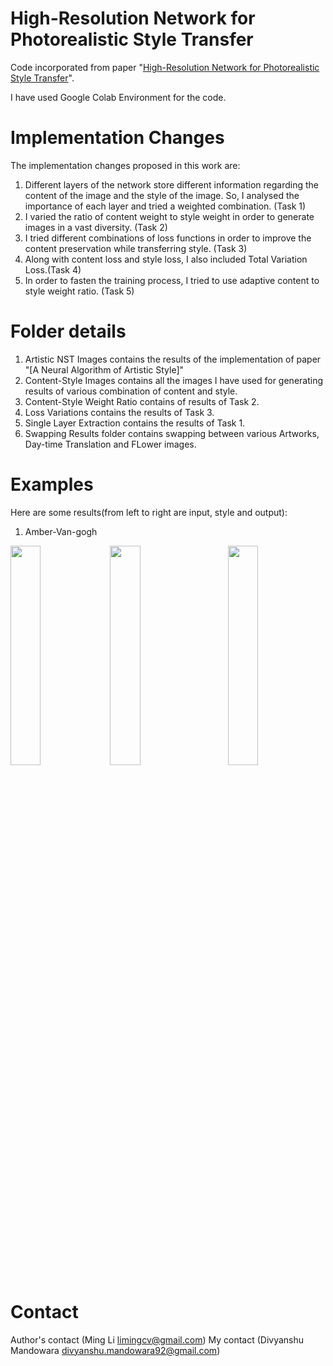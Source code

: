 # High-Resolution Network for Photorealistic Style Transfer

Code incorporated from paper "[High-Resolution Network for Photorealistic Style Transfer](https://arxiv.org/pdf/1904.11617.pdf)".

I have used Google Colab Environment for the code.

# Implementation Changes
The implementation changes proposed in this work are:
1. Different layers of the network store different information regarding the content of the image and the style of the image. So, I analysed the importance of each layer and tried a weighted combination. (Task 1)
2. I varied the ratio of content weight to style weight in order to generate images in a vast diversity. (Task 2)
3. I tried different combinations of loss functions in order to improve the content preservation while transferring style. (Task 3)
4. Along with content loss and style loss, I also included Total Variation Loss.(Task 4)
5. In order to fasten the training process, I tried to use adaptive content to style weight ratio. (Task 5)

# Folder details
1. Artistic NST Images contains the results of the implementation of paper "[A Neural Algorithm of Artistic Style]"
2. Content-Style Images contains all the images I have used for generating results of various combination of content and style.
3. Content-Style Weight Ratio contains of results of Task 2.
4. Loss Variations contains the results of Task 3.
5. Single Layer Extraction contains the results of Task 1.
6. Swapping Results folder contains swapping between various Artworks, Day-time Translation and FLower images.

# Examples
Here are some results(from left to right are input, style and output):
1. Amber-Van-gogh
<br/><div align="center">
<img src="https://github.com/divyanshu092/Photorealistic_Style_Transfer/blob/master/Content-Style%20Images/Amber.png?raw=true" width="31%" height="30%" align="left">
<img src="https://github.com/divyanshu092/Photorealistic_Style_Transfer/blob/master/Content-Style%20Images/Van-Gogh.jpg?raw=true" width="31%" height="30%" align="center">
<img src="https://github.com/divyanshu092/Photorealistic_Style_Transfer/blob/master/More%20Results/Amber_Van-gogh_cosine_loss2_1000_total-var_4e-4.png?raw=true" width="31%" height="30%" align="right">
</div>
<br/>
<!-- 2. Amber-Love
<br/><div align="center">
<img src="https://github.com/divyanshu092/Photorealistic_Style_Transfer/blob/master/Content-Style%20Images/Amber.png?raw=true" width="25%" height="25%" align="left">
<img src="https://github.com/divyanshu092/Photorealistic_Style_Transfer/blob/master/Content-Style%20Images/Love.png?raw=true" width="30%" height="15%" align="center">
<img src="https://github.com/divyanshu092/Photorealistic_Style_Transfer/blob/master/More%20Results/Amber-love_all_adaptive.png?raw=true" width="25%" height="25%" align="right">
</div>
 -->
 <!-- 3. Turtle-Vassily
<br/><div align="center">
<img src="https://github.com/divyanshu092/Photorealistic_Style_Transfer/blob/master/More%20Results/Turtle.jpg?raw=true" width="31%" height="30%" align="left">
<img src="https://github.com/divyanshu092/Photorealistic_Style_Transfer/blob/master/Content-Style%20Images/Vassily.jpg?raw=true" width="31%" height="30%" align="center">
<img src="https://github.com/divyanshu092/Photorealistic_Style_Transfer/blob/master/More%20Results/Turtle-Vassily.png?raw=true" width="31%" height="30%" align="right">
</div>
4. Vassily2-Van-gogh
<br/><div align="center">
<img src="https://github.com/divyanshu092/Photorealistic_Style_Transfer/blob/master/Content-Style%20Images/Vassily2.jpg?raw=true" width="31%" height="30%" align="left">
<img src="https://github.com/divyanshu092/Photorealistic_Style_Transfer/blob/master/Content-Style%20Images/Van-Gogh.jpg?raw=true" width="31%" height="30%" align="center">
<img src="https://github.com/divyanshu092/Photorealistic_Style_Transfer/blob/master/Swapping%20Results/Vassily2_to_Van-gogh.png?raw=true" width="31%" height="30%" align="right">
</div>
  -->
  
<!-- # Acknowledgement
Our work is inspired by [Deep High-Resolution Representation Learning for Human Pose Estimation](https://github.com/leoxiaobin/deep-high-resolution-net.pytorch).

The transfer code is based on [Udacity](https://github.com/udacity/deep-learning-v2-pytorch/tree/master/style-transfer).
 -->
# Contact
Author's contact (Ming Li limingcv@gmail.com)
My contact (Divyanshu Mandowara divyanshu.mandowara92@gmail.com)
